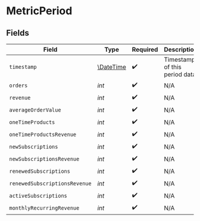 # MetricPeriod


## Fields

| Field                                                         | Type                                                          | Required                                                      | Description                                                   |
| ------------------------------------------------------------- | ------------------------------------------------------------- | ------------------------------------------------------------- | ------------------------------------------------------------- |
| `timestamp`                                                   | [\DateTime](https://www.php.net/manual/en/class.datetime.php) | :heavy_check_mark:                                            | Timestamp of this period data.                                |
| `orders`                                                      | *int*                                                         | :heavy_check_mark:                                            | N/A                                                           |
| `revenue`                                                     | *int*                                                         | :heavy_check_mark:                                            | N/A                                                           |
| `averageOrderValue`                                           | *int*                                                         | :heavy_check_mark:                                            | N/A                                                           |
| `oneTimeProducts`                                             | *int*                                                         | :heavy_check_mark:                                            | N/A                                                           |
| `oneTimeProductsRevenue`                                      | *int*                                                         | :heavy_check_mark:                                            | N/A                                                           |
| `newSubscriptions`                                            | *int*                                                         | :heavy_check_mark:                                            | N/A                                                           |
| `newSubscriptionsRevenue`                                     | *int*                                                         | :heavy_check_mark:                                            | N/A                                                           |
| `renewedSubscriptions`                                        | *int*                                                         | :heavy_check_mark:                                            | N/A                                                           |
| `renewedSubscriptionsRevenue`                                 | *int*                                                         | :heavy_check_mark:                                            | N/A                                                           |
| `activeSubscriptions`                                         | *int*                                                         | :heavy_check_mark:                                            | N/A                                                           |
| `monthlyRecurringRevenue`                                     | *int*                                                         | :heavy_check_mark:                                            | N/A                                                           |